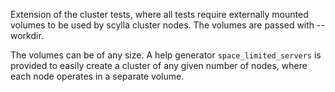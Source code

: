 Extension of the cluster tests, where all tests require externally mounted volumes
to be used by scylla cluster nodes. The volumes are passed with --workdir.

The volumes can be of any size. A help generator `space_limited_servers` is provided
to easily create a cluster of any given number of nodes, where each node operates in
a separate volume.
